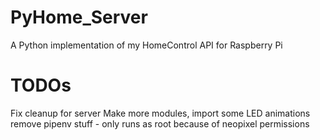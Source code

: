 # PyHome_Server
A Python implementation of my HomeControl API for Raspberry Pi


# TODOs
Fix cleanup for server
Make more modules, import some LED animations
remove pipenv stuff - only runs as root because of neopixel permissions

